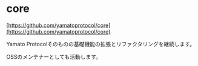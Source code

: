 # core

[https://github.com/yamatoprotocol/core](https://github.com/yamatoprotocol/core)

Yamato Protocolそのものの基礎機能の拡張とリファクタリングを継続します。

OSSのメンテナーとしても活動します。

